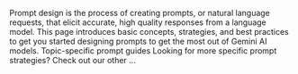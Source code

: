Prompt design is the process of creating prompts, or natural language requests, that elicit accurate, high quality responses from a language model. This page introduces basic concepts, strategies, and best practices to get you started designing prompts to get the most out of Gemini AI models. Topic-specific prompt guides Looking for more specific prompt strategies? Check out our other ...